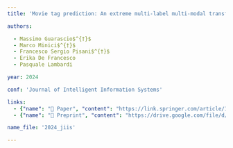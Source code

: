 ```yaml
---
title: 'Movie tag prediction: An extreme multi-label multi-modal transformer-based solution with explanation'

authors:

  - Massimo Guarascio$^{†}$
  - Marco Minici$^{†}$
  - Francesco Sergio Pisani$^{†}$
  - Erika De Francesco
  - Pasquale Lambardi

year: 2024

conf: 'Journal of Intelligent Information Systems'

links:
  - {"name": "📜 Paper", "content": "https://link.springer.com/article/10.1007/s10844-023-00836-7"}
  - {"name": "📄 Preprint", "content": "https://drive.google.com/file/d/15BWuSyn44XNdPIFfoe_vCkM0XNdsGPnx/view?usp=share_link"}

name_file: '2024_jiis'

---
```



